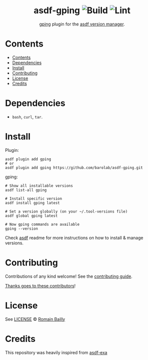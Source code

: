 <div align="center">

# asdf-gping ![Build](https://github.com/barolab/asdf-gping/workflows/Build/badge.svg) ![Lint](https://github.com/barolab/asdf-gping/workflows/Lint/badge.svg)

[gping](https://github.com/orf/gping) plugin for the [asdf version manager](https://asdf-vm.com).

</div>

# Contents

- [Contents](#contents)
- [Dependencies](#dependencies)
- [Install](#install)
- [Contributing](#contributing)
- [License](#license)
- [Credits](#credits)

# Dependencies

- `bash`, `curl`, `tar`.

# Install

Plugin:

```shell
asdf plugin add gping
# or
asdf plugin add gping https://github.com/barolab/asdf-gping.git
```

gping:

```shell
# Show all installable versions
asdf list-all gping

# Install specific version
asdf install gping latest

# Set a version globally (on your ~/.tool-versions file)
asdf global gping latest

# Now gping commands are available
gping --version
```

Check [asdf](https://github.com/asdf-vm/asdf) readme for more instructions on how to
install & manage versions.

# Contributing

Contributions of any kind welcome! See the [contributing guide](contributing.md).

[Thanks goes to these contributors](https://github.com/barolab/asdf-gping/graphs/contributors)!

# License

See [LICENSE](LICENSE) © [Romain Bailly](https://github.com/barolab/)

# Credits

This repository was heavily inspired from [asdf-exa](https://github.com/nyrst/asdf-exa)

